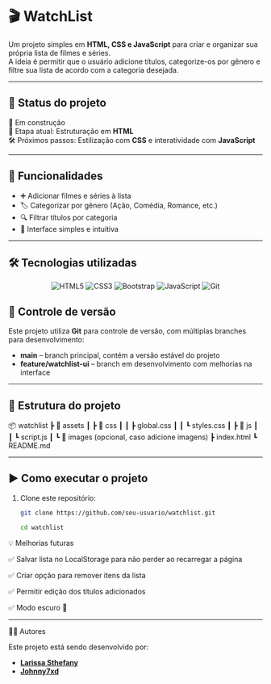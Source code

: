 # 🎬 WatchList

Um projeto simples em **HTML, CSS e JavaScript** para criar e organizar sua própria lista de filmes e séries.  
A ideia é permitir que o usuário adicione títulos, categorize-os por gênero e filtre sua lista de acordo com a categoria desejada.

---

## 📸 Status do projeto

🚧 Em construção  
📌 Etapa atual: Estruturação em **HTML**  
🛠️ Próximos passos: Estilização com **CSS** e interatividade com **JavaScript**

---

## 🚀 Funcionalidades

- ➕ Adicionar filmes e séries à lista  
- 🏷️ Categorizar por gênero (Ação, Comédia, Romance, etc.)  
- 🔍 Filtrar títulos por categoria  
- 🎨 Interface simples e intuitiva  

---

## 🛠️ Tecnologias utilizadas

<div align="center">

![HTML5](https://img.shields.io/badge/html5-%23E34F26.svg?style=for-the-badge&logo=html5&logoColor=white)
![CSS3](https://img.shields.io/badge/css3-%231572B6.svg?style=for-the-badge&logo=css3&logoColor=white)
![Bootstrap](https://img.shields.io/badge/bootstrap-%238511FA.svg?style=for-the-badge&logo=bootstrap&logoColor=white)
![JavaScript](https://img.shields.io/badge/javascript-%23323330.svg?style=for-the-badge&logo=javascript&logoColor=%23F7DF1E)
![Git](https://img.shields.io/badge/git-%23F05033.svg?style=for-the-badge&logo=git&logoColor=white)

</div>

## 🔄 Controle de versão

Este projeto utiliza **Git** para controle de versão, com múltiplas branches para desenvolvimento:

- **main** – branch principal, contém a versão estável do projeto  
- **feature/watchlist-ui** – branch em desenvolvimento com melhorias na interface  


---

## 📂 Estrutura do projeto

📦 watchlist
┣ 📂 assets
┃ ┣ 📂 css
┃ ┃ ┣ global.css
┃ ┃ ┗ styles.css
┃ ┣ 📂 js
┃ ┃ ┗ script.js
┃ ┗ 📂 images (opcional, caso adicione imagens)
┣ index.html
┗ README.md

---

## ▶️ Como executar o projeto

1. Clone este repositório:
   ```bash
   git clone https://github.com/seu-usuario/watchlist.git

   cd watchlist

💡 Melhorias futuras

✅ Salvar lista no LocalStorage para não perder ao recarregar a página

✅ Criar opção para remover itens da lista

✅ Permitir edição dos títulos adicionados

✅ Modo escuro 🌙

---

👩‍💻 Autores

Este projeto está sendo desenvolvido por:

- [**Larissa Sthefany**](https://github.com/Larissasthefany)  
- [**Johnny7xd**](https://github.com/Johnny7xd)  

